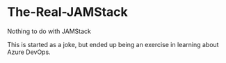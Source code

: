# The-Real-JAMStack
Nothing to do with JAMStack

This is started as a joke, but ended up being an exercise in learning about Azure DevOps.
